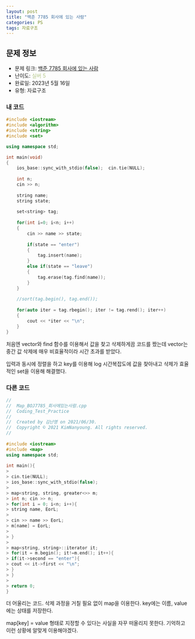 ```yaml
---
layout: post
title: "백준 7785 회사에 있는 사람"
categories: PS
tags: 자료구조
---
```


## 문제 정보
- 문제 링크: [백준 7785 회사에 있는 사람](https://www.acmicpc.net/problem/7785)
- 난이도: <span style="color:#B5C78A">실버 5</span>
- 완료일: 2023년 5월 16일
- 유형: 자료구조

### 내 코드

```C++
#include <iostream>
#include <algorithm>
#include <string>
#include <set>

using namespace std;

int main(void)
{
	ios_base::sync_with_stdio(false);  cin.tie(NULL);
	
	int n;
	cin >> n;
	
	string name;
	string state;
	
	set<string> tag;
	
	for(int i=0; i<n; i++)
	{
		cin >> name >> state;
		
		if(state == "enter")
		{
			tag.insert(name);
		}
		else if(state == "leave")
		{
			tag.erase(tag.find(name)); 
		}
	}
	
	//sort(tag.begin(), tag.end());
	
	for(auto iter = tag.rbegin(); iter != tag.rend(); iter++)
	{
		cout << *iter << "\n";
	}
}
```

처음엔 vector와 find 함수를 이용해서 값을 찾고 삭제하게끔 코드를 짰는데 vector는 중간 값 삭제에 매우 비효율적이라 시간 초과를 받았다.

입력과 동시에 정렬을 하고 key를 이용해 log 시간복잡도에 값을 찾아내고 삭제가 효율적인 set을 이용해 해결했다.

### 다른 코드

```C++
//
//  Map_BOJ7785_회사에있는사람.cpp
//  Coding_Test_Practice
//
//  Created by 김난영 on 2021/06/30.
//  Copyright © 2021 KimNanyoung. All rights reserved.
//
 
#include <iostream>
#include <map>
using namespace std;
 
int main(){
> 
> cin.tie(NULL);
> ios_base::sync_with_stdio(false);
> 
> map<string, string, greater<>> m;
> int n; cin >> n;
> for(int i = 0; i<n; i++){
> string name, EorL;
> 
> cin >> name >> EorL;
> m[name] = EorL;
> 
> }
> 
> map<string, string>::iterator it;
> for(it = m.begin(); it!=m.end(); it++){
> if(it->second == "enter"){
> cout << it->first << "\n";
> }
> }
> 
> return 0;
}
```

더 어울리는 코드. 삭제 과정을 거칠 필요 없이 map을 이용한다. key에는 이름, value에는 상태를 저장한다. 

map[key] = value 형태로 지정할 수 있다는 사실을 자꾸 떠올리지 못한다. 기억하고 이런 상황에 알맞게 이용해야겠다.
